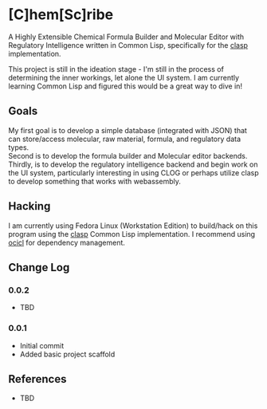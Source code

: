 # [C]hem[Sc]ribe

A Highly Extensible Chemical Formula Builder and Molecular Editor with Regulatory 
Intelligence written in Common Lisp, specifically for the
[clasp](https://github.com/clasp-developers/clasp) implementation.

This project is still in the ideation stage - I'm still in the process of 
determining the inner workings, let alone the UI system.  I am currently learning 
Common Lisp and figured this would be a great way to dive in!


## Goals

My first goal is to develop a simple database (integrated with JSON) that can 
store/access molecular, raw material, formula, and regulatory data types.  
Second is to develop the formula builder and Molecular editor backends.  Thirdly, 
is to develop the regulatory intelligence backend and begin work on the UI system,
particularly interesting in using CLOG or perhaps utilize clasp to develop
something that works with webassembly. 


## Hacking

I am currently using Fedora Linux (Workstation Edition) to build/hack on this 
program using the [clasp](https://github.com/clasp-developers/clasp) Common Lisp
implementation. I recommend using [ocicl](https://github.com/ocicl/ocicl) 
for dependency management.


## Change Log

### 0.0.2

   - TBD

### 0.0.1

   - Initial commit
   - Added basic project scaffold


## References

  - TBD
